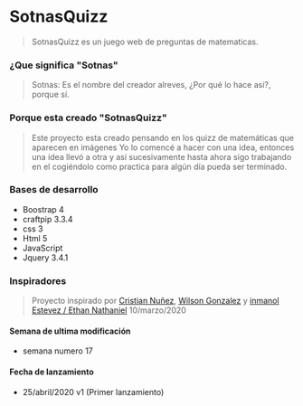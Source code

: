 # SotnasQuizz



> SotnasQuizz es un juego web de preguntas de matematicas.

### ¿Que significa "Sotnas"
>Sotnas: Es el nombre del creador alreves, ¿Por qué lo hace asi?, porque sí.

 ### Porque esta creado "SotnasQuizz"
>Este proyecto esta creado pensando en los quizz de matemáticas que aparecen en imágenes Yo lo comencé a hacer con una idea, entonces una idea llevó a otra y así sucesivamente hasta ahora sigo trabajando en el cogiéndolo como practica para algún día pueda ser terminado.

### Bases de desarrollo
 - Boostrap 4
 - craftpip 3.3.4
 - css 3
 - Html 5
 - JavaScript
 - Jquery 3.4.1
 
### Inspiradores
> Proyecto inspirado por [Cristian Nuñez](https://github.com/cristian15nz), [Wilson Gonzalez](https://github.com/wgonzalez2005) y [inmanol Estevez / Ethan Nathaniel](https://github.com/ethannathaniel)
>10/marzo/2020

#### Semana de ultima modificación
 - semana numero 17


#### Fecha de lanzamiento
 - 25/abril/2020 v1 (Primer lanzamiento)